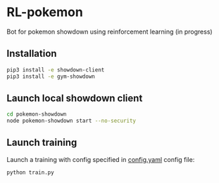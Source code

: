 # RL-pokemon

Bot for pokemon showdown using reinforcement learning (in progress)

## Installation

```bash
pip3 install -e showdown-client
pip3 install -e gym-showdown
```

## Launch local showdown client
```bash
cd pokemon-showdown
node pokemon-showdown start --no-security
```


## Launch training
Launch a training with config specified in [config.yaml](config/config.yaml) config file:
```bash
python train.py
```
